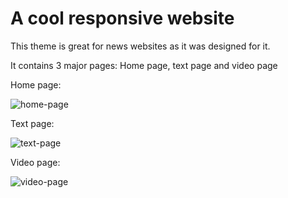 # A cool responsive website
This theme is great for news websites as it was designed for it.

It contains 3 major pages:
Home page, text page and video page

Home page:

![home-page](https://user-images.githubusercontent.com/70950917/116858879-5c223080-ac14-11eb-85b6-2855022b7e2d.png)



Text page:

![text-page](https://user-images.githubusercontent.com/70950917/116858891-647a6b80-ac14-11eb-94ad-cb1e3898013c.png)



Video page:

![video-page](https://user-images.githubusercontent.com/70950917/116858927-6f350080-ac14-11eb-8cab-330138769b21.png)




